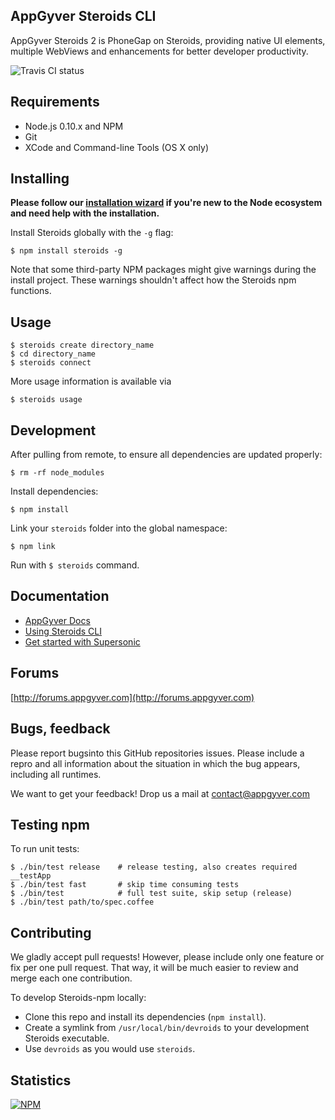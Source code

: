 AppGyver Steroids CLI
---------------------

AppGyver Steroids 2 is PhoneGap on Steroids, providing native UI elements, multiple WebViews and enhancements for better developer productivity.

![Travis CI status](https://travis-ci.org/AppGyver/steroids.svg)

## Requirements

* Node.js 0.10.x and NPM
* Git
* XCode and Command-line Tools (OS X only)

## Installing
**Please follow our [installation wizard](https://academy.appgyver.com/installwizard/) if you're new to the Node ecosystem and need help with the installation.**

Install Steroids globally with the `-g` flag:

    $ npm install steroids -g

Note that some third-party NPM packages might give warnings during the install project. These warnings shouldn't affect how the Steroids npm functions.

## Usage

    $ steroids create directory_name
    $ cd directory_name
    $ steroids connect

More usage information is available via

    $ steroids usage

## Development

After pulling from remote, to ensure all dependencies are updated properly:

    $ rm -rf node_modules

Install dependencies:

    $ npm install

Link your `steroids` folder into the global namespace:

    $ npm link

Run with `$ steroids` command.

## Documentation

* [AppGyver Docs](http://docs.appgyver.com)
* [Using Steroids CLI](http://docs.appgyver.com/steroids/cli/steroids-cli/local-development-flow/)
* [Get started with Supersonic](http://docs.appgyver.com/supersonic/tutorial/first-mile/#overview)

## Forums

[http://forums.appgyver.com](http://forums.appgyver.com)

## Bugs, feedback

Please report bugsinto this GitHub repositories issues. Please include a repro and all information about the situation in which the bug appears, including all runtimes.

We want to get your feedback! Drop us a mail at contact@appgyver.com

## Testing npm

To run unit tests:

    $ ./bin/test release    # release testing, also creates required __testApp
    $ ./bin/test fast       # skip time consuming tests
    $ ./bin/test            # full test suite, skip setup (release)
    $ ./bin/test path/to/spec.coffee

## Contributing

We gladly accept pull requests! However, please include only one feature or fix per one pull request.
That way, it will be much easier to review and merge each one contribution.

To develop Steroids-npm locally:

* Clone this repo and install its dependencies (`npm install`).
* Create a symlink from `/usr/local/bin/devroids` to your development Steroids executable.
* Use `devroids` as you would use `steroids`.

## Statistics

[![NPM](https://nodei.co/npm-dl/steroids.png?height=3)](https://nodei.co/npm/steroids/)

